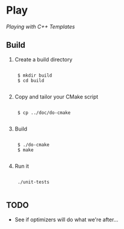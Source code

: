 # Play
*Playing with C++ Templates*

## Build
1. Create a build directory
    <pre><code>
    $ mkdir build
    $ cd build
    </code></pre>
1. Copy and tailor your CMake script
    <pre><code>
    $ cp ../doc/do-cmake
    </code></pre>
1. Build
    <pre><code>
    $ ./do-cmake
    $ make
    </code></pre>
1. Run it
    <pre><code>
    ./unit-tests
    </code></pre>

## TODO
 - See if optimizers will do what we're after...
